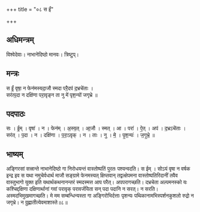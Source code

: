 +++
title = "०८ स ईं"

+++
## अधिमन्त्रम्
विश्वेदेवाः। नाभानेदिष्ठो मानवः। त्रिष्टुप्।

## मन्त्रः
स ईं॒ वृषा॒ न फेन॑मस्यदा॒जौ स्मदा परै॒दप॑ द॒भ्रचे॑ताः ।  
सर॑त्प॒दा न दक्षि॑णा परा॒वृङ्न ता नु मे॑ पृश॒न्यो॑ जगृभ्रे ॥

## पदपाठः
सः । ई॒म् । वृषा॑ । न । फेन॑म् । अ॒स्य॒त् । आ॒जौ । स्मत् । आ । परा॑ । ऐ॒त् । अप॑ । द॒भ्रऽचे॑ताः ।  
सर॑त् । प॒दा । न । दक्षि॑णा । प॒रा॒ऽवृक् । न । ताः । नु । मे॒ । पृ॒श॒न्यः॑ । ज॒गृ॒भ्रे॒ ॥

## भाष्यम्
अङ्गिरसां सत्त्रान्ते नाभानेदिष्ठो गा निरोधयन्तं वास्तोष्पतिं पुरतः पश्यन्वदति। स ईम् । सोऽयं वृषा न वर्षक इन्द्र इव स यथा नमुचेर्वधार्थ माजौ सङ्ग्रामे फेनमस्यत् क्षिप्तवान् तद्वत्क्षेपमना वास्तोष्पतिरिदानीं तवैव वास्तुभागो युक्त इति यथार्थकथनानन्तरं स्मदस्मत्त आप परैत्। अपपरागच्छति। दभ्रचेता अल्पमनस्को यः कश्चिद्दक्षिणा दक्षिणार्थानां गवां परावृक् परावर्जयिता सन् पदा पदानि न सरत्। न सरति। अस्मदभिमुखमागच्छति। मे मम सम्बन्धिन्यस्ता गा अङ्गिरोभिर्दत्ताः पृशन्यः पथिकानामभिस्पर्शनकुशलो रुद्रो न जगृभ्रे। न ग्रुह्णातीत्येवमाशास्ते॥८॥